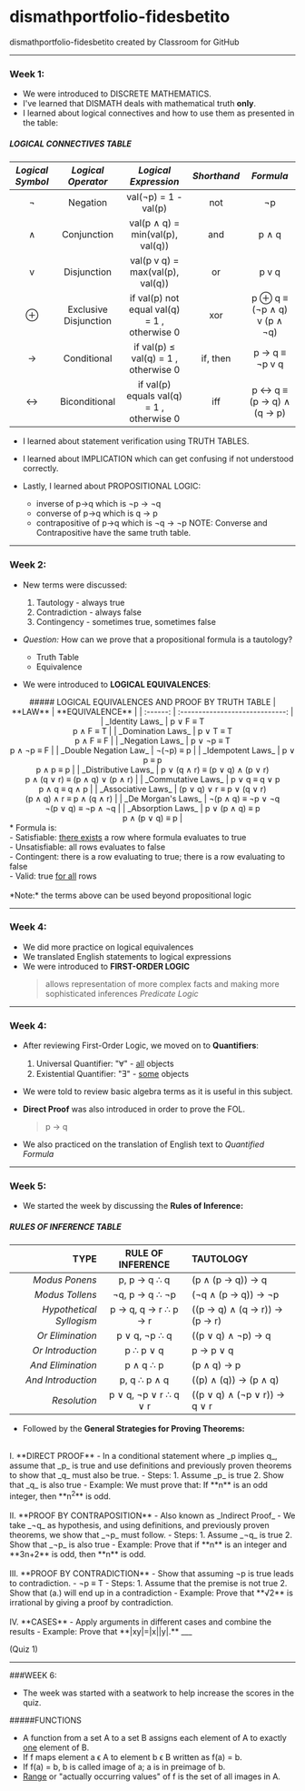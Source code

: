 # dismathportfolio-fidesbetito
dismathportfolio-fidesbetito created by Classroom for GitHub

___

### Week 1:

* We were introduced to DISCRETE MATHEMATICS.
* I've learned that DISMATH deals with mathematical truth **only**.
* I learned about logical connectives and how to use them as presented in the table:

##### LOGICAL CONNECTIVES TABLE
| *Logical Symbol*  |  *Logical Operator* | *Logical Expression* | *Shorthand* | *Formula* | 
| :-----: |:-------:|:--------:| :-------: | :-----: |
| ¬ | Negation | val(¬p) = 1 - val(p) | not | ¬p |
| ∧ | Conjunction | val(p ∧ q) = min(val(p), val(q)) | and | p ∧ q |
| v | Disjunction | val(p v q) = max(val(p), val(q)) | or | p v q |
| ⊕ | Exclusive Disjunction | if val(p)  not equal val(q) = 1 , otherwise  0 | xor |  p ⊕ q  ≡ (¬p ∧ q) v (p ∧ ¬q) |
| → | Conditional | if val(p)  ≤ val(q) = 1 , otherwise  0 | if, then | p → q ≡  ¬p v q |
| ↔ | Biconditional | if val(p) equals val(q) = 1 , otherwise  0 | iff |  p ↔ q ≡ (p → q) ∧ (q → p) |

* I learned about statement verification using TRUTH TABLES.

* I learned about IMPLICATION which can get confusing if not understood correctly.

* Lastly, I learned about PROPOSITIONAL LOGIC:
    - inverse of p→q which is ¬p → ¬q
    - converse of p→q which is q → p
    - contrapositive of p→q which is ¬q → ¬p
        NOTE: Converse and Contrapositive have the same truth table.

___

### Week 2:

* New terms were discussed:
    1. Tautology - always true
    2. Contradiction - always false
    3. Contingency - sometimes true, sometimes false

* *Question:* How can we prove that a propositional formula is a tautology?
    - Truth Table
    - Equivalence
    
* We were introduced to **LOGICAL EQUIVALENCES**:
<center>
##### LOGICAL EQUIVALENCES AND PROOF BY TRUTH TABLE
|  **LAW**  |  **EQUIVALENCE**  |
| :------: | :-----------------------------: |
|  _Identity Laws_  |  p ∨ F ≡ T  <br>  p ∧ F ≡ T  |
|  _Domination Laws_  |  p ∨ T ≡ T  <br>  p ∧ F ≡ F  |
|  _Negation Laws_  |  p ∨ ¬p ≡ T  <br>  p ∧ ¬p ≡ F  |
|  _Double Negation Law_  |  ¬(¬p) ≡ p  |
|  _Idempotent Laws_  |  p ∨ p ≡ p  <br>  p ∧ p ≡ p  |
| _Distributive Laws_  |  p ∨ (q ∧ r) ≡ (p ∨ q) ∧ (p ∨ r)  <br>  p ∧ (q ∨ r) ≡ (p ∧ q) ∨ (p ∧ r)  |
|  _Commutative Laws_  |  p ∨ q ≡ q ∨ p  <br>  p ∧ q ≡ q ∧ p  |
|  _Associative Laws_  |  (p ∨ q) ∨ r ≡ p ∨ (q ∨ r)  <br>  (p ∧ q) ∧ r ≡ p ∧ (q ∧ r)  |
|  _De Morgan's Laws_  |  ¬(p ∧ q) ≡ ¬p ∨ ¬q  <br>  ¬(p ∨ q) ≡ ¬p ∧ ¬q  |
|  _Absorption Laws_  |  p ∨ (p ∧ q) ≡ p  <br>  p ∧ (p ∨ q) ≡ p  |
</center>
* Formula is:</br>
    - Satisfiable: <u>there exists</u> a row where formula evaluates to true</br>
    - Unsatisfiable: all rows evaluates to false</br>
    - Contingent: there is a row evaluating to true; there is a row evaluating to false</br>
    - Valid: true <u>for all</u> rows</br>
        </br>*Note:* the terms above can be used beyond propositional logic 

___

### Week 4:

* We did more practice on logical equivalences
* We translated English statements to logical expressions
* We were introduced to **FIRST-ORDER LOGIC**
    > allows representation of more complex facts and making more sophisticated inferences
   > *Predicate Logic*
    

___

### Week 4:

* After reviewing First-Order Logic, we moved on to **Quantifiers**:</br>
    1. Universal Quantifier: "Ɐ" - <u>all</u> objects</br>
    2. Existential Quantifier: "Ǝ" - <u>some</u> objects

* We were told to review basic algebra terms as it is useful in this subject.

* **Direct Proof** was also introduced in order to prove the FOL.
    > p → q

* We also practiced on the translation of English text to *Quantified Formula*
___

### Week 5:

* We started the week by discussing the **Rules of Inference:**

##### RULES OF INFERENCE TABLE   
|  **TYPE**  |  **RULE OF INFERENCE**  |  **TAUTOLOGY**  |
| -------: | :--------------: | :--------- |
|  _Modus Ponens_  |  p, p → q ∴ q  |  (p ∧ (p → q)) → q  |
|  _Modus Tollens_  |  ¬q, p → q ∴ ¬p |  (¬q ∧ (p → q)) → ¬p  |
|  _Hypothetical Syllogism_  |  p → q, q → r ∴ p → r  |  ((p → q) ∧ (q → r)) → (p → r)  |
|  _Or Elimination_  |  p ∨ q, ¬p ∴ q  |  ((p ∨ q) ∧ ¬p) → q  |
|  _Or Introduction_  |  p ∴ p ∨ q  |  p → p ∨ q  |
|  _And Elimination_  |  p ∧ q ∴ p  |  (p ∧ q) → p  |
|  _And Introduction_  |  p, q ∴ p ∧ q  |  ((p) ∧ (q)) → (p ∧ q)  |
|  _Resolution_  |  p ∨ q, ¬p ∨ r ∴ q ∨ r  |  ((p ∨ q) ∧ (¬p ∨ r)) → q ∨ r  |

* Followed by the **General Strategies for Proving Theorems:**
</br>
    I. **DIRECT PROOF**
    - In a conditional statement where _p implies q_, assume that _p_ is true and use definitions and previously proven theorems to show that _q_ must also be true.
    - Steps:
        1. Assume _p_ is true
        2. Show that _q_ is also true
    - Example: We must prove that: If **n** is an odd integer, then **n<sup>2</sup>** is odd.
</br>
</br>
II. **PROOF BY CONTRAPOSITION**
    - Also known as _Indirect Proof_
    - We take _¬q_ as hypothesis, and using definitions, and previously proven theorems, we show that _¬p_ must follow.
    - Steps:
        1. Assume _¬q_ is true
        2. Show that  _¬p_ is also true
    - Example: Prove that if **n** is an integer and **3n+2** is odd, then **n** is odd.
</br>
</br>
III. **PROOF BY CONTRADICTION**
    - Show that assuming ¬p is true leads to contradiction.
    - ¬p ≡ T
    - Steps:
        1. Assume that the premise is not true
        2. Show that (a.) will end up in a contradiction
    - Example: Prove that **√2** is irrational by giving a proof by contradiction.
</br>
</br>
IV. **CASES**
    - Apply arguments in different cases and combine the results
    - Example: Prove that **|xy|=|x||y|.**
___

(Quiz 1)
___

###WEEK 6:

- The week was started with a seatwork to help increase the scores in the quiz.

#####FUNCTIONS
- A function from a set A to a set B assigns each element of A to exactly <u>one</u> element of B.
- If f maps element a ϵ A to element b ϵ B written as f(a) = b.
- If f(a) = b, b is called image of a; a is in preimage of b.
- <u>Range</u> or "actually occurring values" of f is the set of all images in A. 
